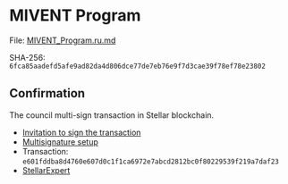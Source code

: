 MIVENT Program
======================

File: [MIVENT_Program.ru.md](MIVENT_Program.ru.md)

SHA-256: `6fca85aadefd5afe9ad82da4d806dce77de7eb76e9f7d3cae39f78ef78e23802`

## Confirmation

The council multi-sign transaction in Stellar blockchain.

- [Invitation to sign the transaction](https://t.me/c/2042260878/488)
- [Multisignature setup](https://eurmtl.me/sign_tools/e601fddba8d4760e607d0c1f1ca6972e7abcd2812bc0f80229539f219a7daf23)
- Transaction: `e601fddba8d4760e607d0c1f1ca6972e7abcd2812bc0f80229539f219a7daf23`
- [StellarExpert](https://stellar.expert/explorer/public/tx/e601fddba8d4760e607d0c1f1ca6972e7abcd2812bc0f80229539f219a7daf23)
